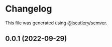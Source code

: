 # Changelog

This file was generated using [@jscutlery/semver](https://github.com/jscutlery/semver).

## 0.0.1 (2022-09-29)
